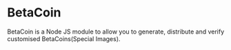BetaCoin
========

BetaCoin is a Node JS module to allow you to generate, distribute and verify customised BetaCoins(Special Images).
